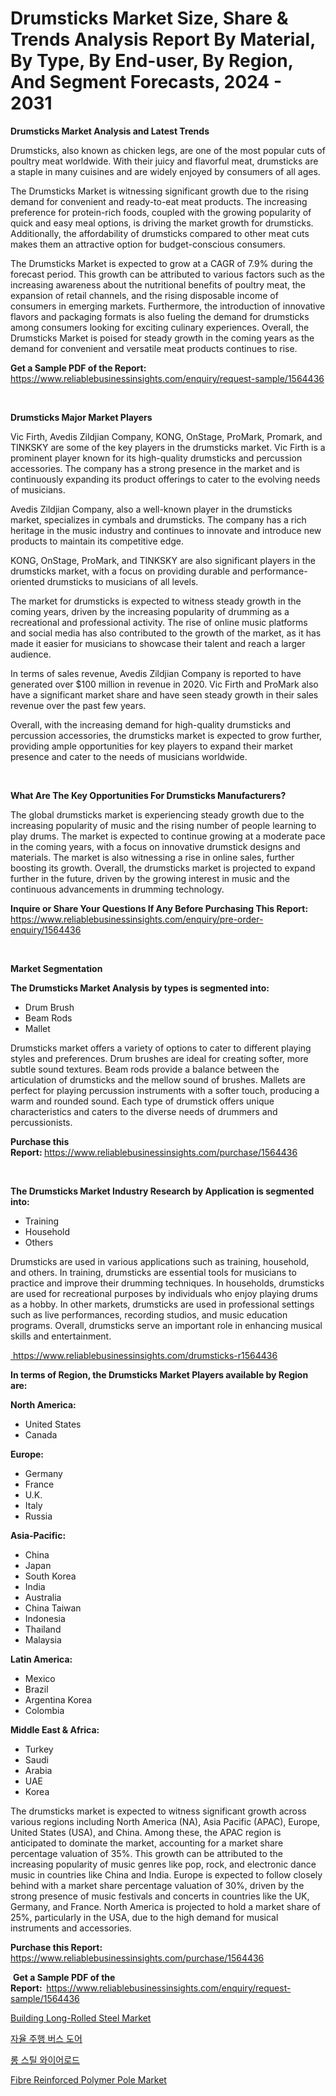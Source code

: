 <p><h1>Drumsticks Market Size, Share & Trends Analysis Report By Material, By Type, By End-user, By Region, And Segment Forecasts, 2024 - 2031</h1></p><p><strong>Drumsticks Market Analysis and Latest Trends</strong></p>
<p><p>Drumsticks, also known as chicken legs, are one of the most popular cuts of poultry meat worldwide. With their juicy and flavorful meat, drumsticks are a staple in many cuisines and are widely enjoyed by consumers of all ages.</p><p>The Drumsticks Market is witnessing significant growth due to the rising demand for convenient and ready-to-eat meat products. The increasing preference for protein-rich foods, coupled with the growing popularity of quick and easy meal options, is driving the market growth for drumsticks. Additionally, the affordability of drumsticks compared to other meat cuts makes them an attractive option for budget-conscious consumers.</p><p>The Drumsticks Market is expected to grow at a CAGR of 7.9% during the forecast period. This growth can be attributed to various factors such as the increasing awareness about the nutritional benefits of poultry meat, the expansion of retail channels, and the rising disposable income of consumers in emerging markets. Furthermore, the introduction of innovative flavors and packaging formats is also fueling the demand for drumsticks among consumers looking for exciting culinary experiences. Overall, the Drumsticks Market is poised for steady growth in the coming years as the demand for convenient and versatile meat products continues to rise.</p></p>
<p><strong>Get a Sample PDF of the Report:&nbsp;</strong> <a href="https://www.reliablebusinessinsights.com/enquiry/request-sample/1564436">https://www.reliablebusinessinsights.com/enquiry/request-sample/1564436</a></p>
<p>&nbsp;</p>
<p><strong>Drumsticks Major Market Players</strong></p>
<p><p>Vic Firth, Avedis Zildjian Company, KONG, OnStage, ProMark, Promark, and TINKSKY are some of the key players in the drumsticks market. Vic Firth is a prominent player known for its high-quality drumsticks and percussion accessories. The company has a strong presence in the market and is continuously expanding its product offerings to cater to the evolving needs of musicians.</p><p>Avedis Zildjian Company, also a well-known player in the drumsticks market, specializes in cymbals and drumsticks. The company has a rich heritage in the music industry and continues to innovate and introduce new products to maintain its competitive edge.</p><p>KONG, OnStage, ProMark, and TINKSKY are also significant players in the drumsticks market, with a focus on providing durable and performance-oriented drumsticks to musicians of all levels.</p><p>The market for drumsticks is expected to witness steady growth in the coming years, driven by the increasing popularity of drumming as a recreational and professional activity. The rise of online music platforms and social media has also contributed to the growth of the market, as it has made it easier for musicians to showcase their talent and reach a larger audience.</p><p>In terms of sales revenue, Avedis Zildjian Company is reported to have generated over $100 million in revenue in 2020. Vic Firth and ProMark also have a significant market share and have seen steady growth in their sales revenue over the past few years.</p><p>Overall, with the increasing demand for high-quality drumsticks and percussion accessories, the drumsticks market is expected to grow further, providing ample opportunities for key players to expand their market presence and cater to the needs of musicians worldwide.</p></p>
<p>&nbsp;</p>
<p><strong>What Are The Key Opportunities For Drumsticks Manufacturers?</strong></p>
<p><p>The global drumsticks market is experiencing steady growth due to the increasing popularity of music and the rising number of people learning to play drums. The market is expected to continue growing at a moderate pace in the coming years, with a focus on innovative drumstick designs and materials. The market is also witnessing a rise in online sales, further boosting its growth. Overall, the drumsticks market is projected to expand further in the future, driven by the growing interest in music and the continuous advancements in drumming technology.</p></p>
<p><strong>Inquire or Share Your Questions If Any Before Purchasing This Report:</strong> <a href="https://www.reliablebusinessinsights.com/enquiry/pre-order-enquiry/1564436">https://www.reliablebusinessinsights.com/enquiry/pre-order-enquiry/1564436</a></p>
<p>&nbsp;</p>
<p><strong>Market Segmentation</strong></p>
<p><strong>The Drumsticks Market Analysis by types is segmented into:</strong></p>
<p><ul><li>Drum Brush</li><li>Beam Rods</li><li>Mallet</li></ul></p>
<p><p>Drumsticks market offers a variety of options to cater to different playing styles and preferences. Drum brushes are ideal for creating softer, more subtle sound textures. Beam rods provide a balance between the articulation of drumsticks and the mellow sound of brushes. Mallets are perfect for playing percussion instruments with a softer touch, producing a warm and rounded sound. Each type of drumstick offers unique characteristics and caters to the diverse needs of drummers and percussionists.</p></p>
<p><strong>Purchase this Report:&nbsp;</strong><a href="https://www.reliablebusinessinsights.com/purchase/1564436">https://www.reliablebusinessinsights.com/purchase/1564436</a></p>
<p>&nbsp;</p>
<p><strong>The Drumsticks Market Industry Research by Application is segmented into:</strong></p>
<p><ul><li>Training</li><li>Household</li><li>Others</li></ul></p>
<p><p>Drumsticks are used in various applications such as training, household, and others. In training, drumsticks are essential tools for musicians to practice and improve their drumming techniques. In households, drumsticks are used for recreational purposes by individuals who enjoy playing drums as a hobby. In other markets, drumsticks are used in professional settings such as live performances, recording studios, and music education programs. Overall, drumsticks serve an important role in enhancing musical skills and entertainment.</p></p>
<p><a href="https://www.reliablebusinessinsights.com/drumsticks-r1564436">&nbsp;https://www.reliablebusinessinsights.com/drumsticks-r1564436</a></p>
<p><strong>In terms of Region, the Drumsticks Market Players available by Region are:</strong></p>
<p>
    <p> <strong> North America: </strong>
        <ul>
            <li>United States</li>
            <li>Canada</li>
        </ul>
        </p> 
    <p> <strong> Europe: </strong>
        <ul>
            <li>Germany</li>
            <li>France</li>
            <li>U.K.</li>
            <li>Italy</li>
            <li>Russia</li>
        </ul>
        </p> 
    <p> <strong> Asia-Pacific: </strong>
        <ul>
            <li>China</li>
            <li>Japan</li>
            <li>South Korea</li>
            <li>India</li>
            <li>Australia</li>
            <li>China Taiwan</li>
            <li>Indonesia</li>
            <li>Thailand</li>
            <li>Malaysia</li>
        </ul>
        </p> 
    <p> <strong> Latin America: </strong>
        <ul>
            <li>Mexico</li>
            <li>Brazil</li>
            <li>Argentina Korea</li>
            <li>Colombia</li>
        </ul>
        </p> 
    <p> <strong> Middle East & Africa: </strong>
        <ul>
            <li>Turkey</li>
            <li>Saudi</li>
            <li>Arabia</li>
            <li>UAE</li>
            <li>Korea</li>
        </ul>
    </p>
    </p>
<p><p>The drumsticks market is expected to witness significant growth across various regions including North America (NA), Asia Pacific (APAC), Europe, United States (USA), and China. Among these, the APAC region is anticipated to dominate the market, accounting for a market share percentage valuation of 35%. This growth can be attributed to the increasing popularity of music genres like pop, rock, and electronic dance music in countries like China and India. Europe is expected to follow closely behind with a market share percentage valuation of 30%, driven by the strong presence of music festivals and concerts in countries like the UK, Germany, and France. North America is projected to hold a market share of 25%, particularly in the USA, due to the high demand for musical instruments and accessories.</p></p>
<p><strong>Purchase this Report: </strong><a href="https://www.reliablebusinessinsights.com/purchase/1564436">https://www.reliablebusinessinsights.com/purchase/1564436</a></p>
<p>&nbsp;<strong>Get a Sample PDF of the Report:&nbsp;&nbsp;</strong><a href="https://www.reliablebusinessinsights.com/enquiry/request-sample/1564436">https://www.reliablebusinessinsights.com/enquiry/request-sample/1564436</a></p>
<p><strong></strong></p>
<p><p><a href="https://github.com/suitykhatun12/Market-Research-Report-List-1/blob/main/building-long-rolled-steel-market.md">Building Long-Rolled Steel Market</a></p><p><a href="https://github.com/bvubpqd5241630/Market-Research-Report-List-2/blob/main/2298487147111.md">자율 주행 버스 도어</a></p><p><a href="https://github.com/khytkeqagplkzqvh/Market-Research-Report-List-2/blob/main/5095871147112.md">롱 스틸 와이어로드</a></p><p><a href="https://github.com/khadijahesham19/Market-Research-Report-List-1/blob/main/fibre-reinforced-polymer-pole-market.md">Fibre Reinforced Polymer Pole Market</a></p></p>